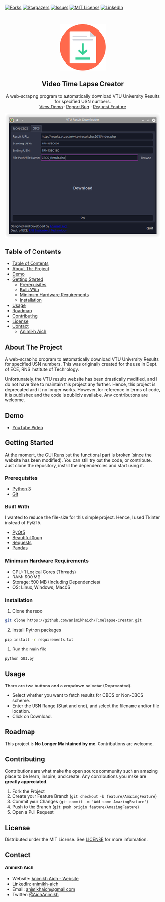 [![Forks][forks-shield]][forks-url]
[![Stargazers][stars-shield]][stars-url]
[![Issues][issues-shield]][issues-url]
[![MIT License][license-shield]][license-url]
[![LinkedIn][linkedin-shield]][linkedin-url]

<!-- PROJECT LOGO -->
<br />
<p align="center">
    <img src="Assets/icon_document.png" alt="Logo" width="150" height="150">

  <h2 align="center">Video Time Lapse Creator</h2>

  <p align="center">
    A web-scraping program to automatically download VTU University Results for specified USN numbers.
    <br />
    <a href="https://youtu.be/sTswDfqWowg">View Demo</a>
    ·
    <a href="https://github.com/animikhaich/VTU-Result-Downloader/issues/new">Report Bug</a>
    ·
    <a href="https://github.com/animikhaich/VTU-Result-Downloader/issues/new">Request Feature</a>
  </p>
</p>

![Video Time Lapse Creator][product-screenshot]

<!-- TABLE OF CONTENTS -->

## Table of Contents

- [Table of Contents](#table-of-contents)
- [About The Project](#about-the-project)
- [Demo](#demo)
- [Getting Started](#getting-started)
  - [Prerequisites](#prerequisites)
  - [Built With](#built-with)
  - [Minimum Hardware Requirements](#minimum-hardware-requirements)
  - [Installation](#installation)
- [Usage](#usage)
- [Roadmap](#roadmap)
- [Contributing](#contributing)
- [License](#license)
- [Contact](#contact)
    - [Animikh Aich](#animikh-aich)

<!-- ABOUT THE PROJECT -->

## About The Project

A web-scraping program to automatically download VTU University Results for specified USN numbers. This was originally created for the use in Dept. of ECE, RNS Institute of Technology.

Unfortunately, the VTU results website has been drastically modified, and I do not have time to maintain this project any further. Hence, this project is deprecated and it no longer works. However, for reference in terms of code, it is published and the code is publicly available. Any contributions are welcome.

## Demo

- [YouTube Video](https://youtu.be/sTswDfqWowg)

<!-- GETTING STARTED -->

## Getting Started

At the moment, the GUI Runs but the functional part is broken (since the website has been modified). You can still try out the code, or contribute. Just clone the repository, install the dependencies and start using it. 

### Prerequisites

- [Python 3](https://www.python.org/)
- [Git](https://git-scm.com/)

### Built With

I wanted to reduce the file-size for this simple project. Hence, I used Tkinter instead of PyQT5.

- [PyQt5](https://pypi.org/project/PyQt5/)
- [Beautiful Soup](https://www.crummy.com/software/BeautifulSoup/bs4/doc/)
- [Requests](https://requests.readthedocs.io/en/master/)
- [Pandas](https://pandas.pydata.org/)

### Minimum Hardware Requirements

- CPU: 1 Logical Cores (Threads)
- RAM: 500 MB
- Storage: 500 MB (Including Dependencies)
- OS: Linux, Windows, MacOS

### Installation

1. Clone the repo

```sh
git clone https://github.com/animikhaich/Timelapse-Creator.git
```

2. Install Python packages

```sh
pip install -r requirements.txt
```

1. Run the main file

```sh
python GUI.py
```

<!-- USAGE EXAMPLES -->

## Usage

There are two buttons and a dropdown selector (Deprecated).

- Select whether you want to fetch results for CBCS or Non-CBCS scheme.
- Enter the USN Range (Start and end), and select the filename and/or file location.
- Click on Download.

<!-- CHANGELOG -->

<!-- ROADMAP -->

## Roadmap

This project is **No Longer Maintained by me**. Contributions are welcome.

<!-- CONTRIBUTING -->

## Contributing

Contributions are what make the open source community such an amazing place to be learn, inspire, and create. Any contributions you make are **greatly appreciated**.

1. Fork the Project
2. Create your Feature Branch (`git checkout -b feature/AmazingFeature`)
3. Commit your Changes (`git commit -m 'Add some AmazingFeature'`)
4. Push to the Branch (`git push origin feature/AmazingFeature`)
5. Open a Pull Request

<!-- LICENSE -->

## License

Distributed under the MIT License. See [LICENSE](LICENSE) for more information.

<!-- CONTACT -->

## Contact

#### Animikh Aich

- Website: [Animikh Aich - Website](http://www.animikh.me/)
- LinkedIn: [animikh-aich](https://www.linkedin.com/in/animikh-aich/)
- Email: [animikhaich@gmail.com](mailto:animikhaich@gmail.com)
- Twitter: [@AichAnimikh](https://twitter.com/AichAnimikh)

<!-- MARKDOWN LINKS & IMAGES -->

[contributors-shield]: https://img.shields.io/github/contributors/animikhaich/VTU-Result-Downloader.svg?style=flat-square
[contributors-url]: https://github.com/animikhaich/VTU-Result-Downloader/graphs/contributors
[forks-shield]: https://img.shields.io/github/forks/animikhaich/VTU-Result-Downloader.svg?style=flat-square
[forks-url]: https://github.com/animikhaich/VTU-Result-Downloader/network/members
[stars-shield]: https://img.shields.io/github/stars/animikhaich/VTU-Result-Downloader.svg?style=flat-square
[stars-url]: https://github.com/animikhaich/VTU-Result-Downloader/stargazers
[issues-shield]: https://img.shields.io/github/issues/animikhaich/VTU-Result-Downloader.svg?style=flat-square
[issues-url]: https://github.com/animikhaich/VTU-Result-Downloader/issues
[license-shield]: https://img.shields.io/github/license/animikhaich/VTU-Result-Downloader.svg?style=flat-square
[license-url]: https://github.com/animikhaich/VTU-Result-Downloader/blob/master/LICENSE
[linkedin-shield]: https://img.shields.io/badge/-LinkedIn-black.svg?style=flat-square&logo=linkedin&colorB=555
[linkedin-url]: https://linkedin.com/in/animikh-aich/
[product-screenshot]: Assets/Screenshot-Linux-Dark.png
